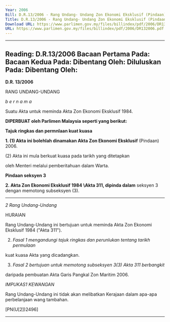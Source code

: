 ```yaml
---
Year: 2006
Bill: D.R.13/2006 - Rang Undang- Undang Zon Ekonomi Eksklusif (Pindaan) 2006 (Lulus)
Title: D.R.13/2006 - Rang Undang- Undang Zon Ekonomi Eksklusif (Pindaan) 2006 (Lulus)
Download URL: https://www.parlimen.gov.my/files/billindex/pdf/2006/DR132006.pdf
URL: https://www.parlimen.gov.my/files/billindex/pdf/2006/DR132006.pdf
---
```

---
Reading:
D.R.13/2006
Bacaan Pertama Pada:
Bacaan Kedua Pada:
Dibentang Oleh:
Diluluskan Pada:
Dibentang Oleh:
---

**D.R. 13/2006**

RANG UNDANG-UNDANG

_b e r n a m a_

Suatu Akta untuk meminda Akta Zon Ekonomi Eksklusif 1984.

**DIPERBUAT oleh Parlimen Malaysia seperti yang berikut:**

**Tajuk ringkas dan permnlaan kuat kuasa**

**1. (1) Akta ini bolehlah dinamakan Akta Zon Ekonomi Eksklusif**
(Pindaan) 2006.

(2) Akta ini mula berkuat kuasa pada tarikh yang ditetapkan

oleh Menteri melalui pemberitahuan dalam Warta.

**Pindaan seksyen 3**

**2.  Akta Zon Ekonomi Eksklusif 1984 \Akta 311\, dipinda dalam**
seksyen 3 dengan memotong subseksyen (3).


-----

_2_ _Rang Undang-Undang_

HURAIAN

Rang Undang-Undang ini bertujuan untuk meminda Akta Zon Ekonomi
Eksklusif 1984 ("Akta 311").

2. _Fasal 1 mengandungi tajuk ringkas dan perunlukan tentang tarikh permulaan_

kuat kuasa Akta yang dicadangkan.

3. _Fasal 2 bertujuan untuk memotong subseksyen 3(3) Akta 311 berbangkit_

daripada pembuatan Akta Garis Pangkal Zon Maritim 2006.

_IMPUKAS1 KEWANGAN_

Rang Undang-Undang ini tidak akan melibatkan Kerajaan dalam apa-apa
perbelanjaan wang tambahan.

[PN(U[2])2496]


-----

